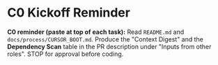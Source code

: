 # C0 Kickoff Reminder

**C0 reminder (paste at top of each task):**
Read `README.md` and `docs/process/CURSOR_BOOT.md`. Produce the "Context Digest" and the **Dependency Scan** table in the PR description under "Inputs from other roles". STOP for approval before coding.
